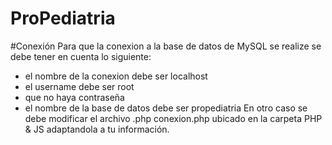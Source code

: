 # ProPediatria 
#Conexión 
Para que la conexion a la base de datos de MySQL se realize se debe tener en cuenta lo siguiente: 
- el nombre de la conexion debe ser localhost
- el username debe ser root
- que no haya contraseña
- el nombre de la base de datos debe ser propediatria
En otro caso se debe modificar el archivo .php conexion.php ubicado en la carpeta PHP & JS adaptandola a tu información.
